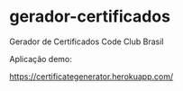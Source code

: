 # gerador-certificados
Gerador de Certificados Code Club Brasil

Aplicação demo:

https://certificategenerator.herokuapp.com/

